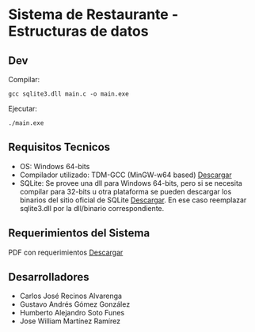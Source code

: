 # Sistema de Restaurante - Estructuras de datos

## Dev
Compilar:
```console
gcc sqlite3.dll main.c -o main.exe
```

Ejecutar:
```console
./main.exe
```

## Requisitos Tecnicos
- OS: Windows 64-bits
- Compilador utilizado: TDM-GCC (MinGW-w64 based) [Descargar](https://jmeubank.github.io/tdm-gcc/)
- SQLite: Se provee una dll para Windows 64-bits, pero si se necesita compilar para 32-bits u otra plataforma se pueden descargar los binarios del sitio oficial de SQLite [Descargar](https://www.sqlite.org/download.html). En ese caso reemplazar sqlite3.dll por la dll/binario correspondiente.
## Requerimientos del Sistema

PDF con requerimientos [Descargar](./PROYECTOFINAL_MED_CLAVE5.pdf)

## Desarrolladores
- Carlos José Recinos Alvarenga
- Gustavo Andrés Gómez González
- Humberto Alejandro Soto Funes
- Jose William Martínez Ramírez
